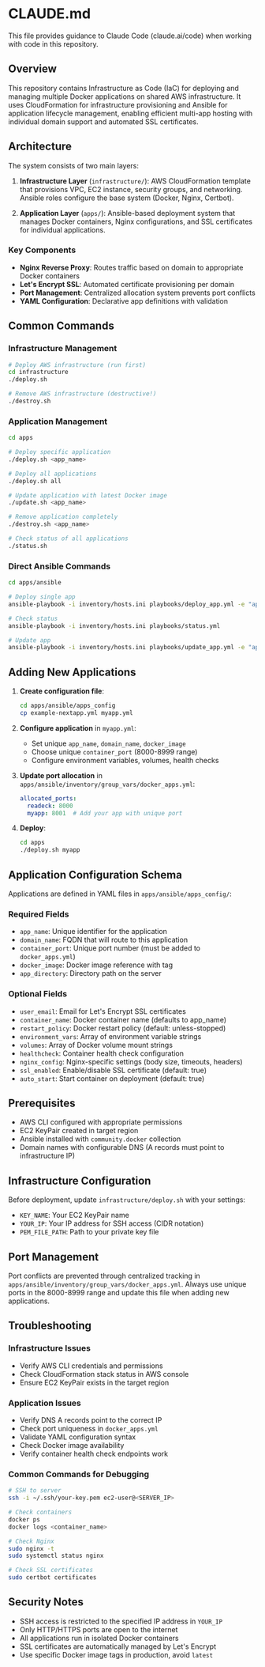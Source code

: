 # CLAUDE.md

This file provides guidance to Claude Code (claude.ai/code) when working with code in this repository.

## Overview

This repository contains Infrastructure as Code (IaC) for deploying and managing multiple Docker applications on shared AWS infrastructure. It uses CloudFormation for infrastructure provisioning and Ansible for application lifecycle management, enabling efficient multi-app hosting with individual domain support and automated SSL certificates.

## Architecture

The system consists of two main layers:

1. **Infrastructure Layer** (`infrastructure/`): AWS CloudFormation template that provisions VPC, EC2 instance, security groups, and networking. Ansible roles configure the base system (Docker, Nginx, Certbot).

2. **Application Layer** (`apps/`): Ansible-based deployment system that manages Docker containers, Nginx configurations, and SSL certificates for individual applications.

### Key Components
- **Nginx Reverse Proxy**: Routes traffic based on domain to appropriate Docker containers
- **Let's Encrypt SSL**: Automated certificate provisioning per domain  
- **Port Management**: Centralized allocation system prevents port conflicts
- **YAML Configuration**: Declarative app definitions with validation

## Common Commands

### Infrastructure Management
```bash
# Deploy AWS infrastructure (run first)
cd infrastructure
./deploy.sh

# Remove AWS infrastructure (destructive!)
./destroy.sh
```

### Application Management
```bash
cd apps

# Deploy specific application
./deploy.sh <app_name>

# Deploy all applications
./deploy.sh all

# Update application with latest Docker image
./update.sh <app_name>

# Remove application completely
./destroy.sh <app_name>

# Check status of all applications
./status.sh
```

### Direct Ansible Commands
```bash
cd apps/ansible

# Deploy single app
ansible-playbook -i inventory/hosts.ini playbooks/deploy_app.yml -e "app_name=readeck"

# Check status
ansible-playbook -i inventory/hosts.ini playbooks/status.yml

# Update app
ansible-playbook -i inventory/hosts.ini playbooks/update_app.yml -e "app_name=readeck"
```

## Adding New Applications

1. **Create configuration file**:
   ```bash
   cd apps/ansible/apps_config
   cp example-nextapp.yml myapp.yml
   ```

2. **Configure application** in `myapp.yml`:
   - Set unique `app_name`, `domain_name`, `docker_image`
   - Choose unique `container_port` (8000-8999 range)
   - Configure environment variables, volumes, health checks

3. **Update port allocation** in `apps/ansible/inventory/group_vars/docker_apps.yml`:
   ```yaml
   allocated_ports:
     readeck: 8000
     myapp: 8001  # Add your app with unique port
   ```

4. **Deploy**:
   ```bash
   cd apps
   ./deploy.sh myapp
   ```

## Application Configuration Schema

Applications are defined in YAML files in `apps/ansible/apps_config/`:

### Required Fields
- `app_name`: Unique identifier for the application
- `domain_name`: FQDN that will route to this application
- `container_port`: Unique port number (must be added to `docker_apps.yml`)
- `docker_image`: Docker image reference with tag
- `app_directory`: Directory path on the server

### Optional Fields
- `user_email`: Email for Let's Encrypt SSL certificates
- `container_name`: Docker container name (defaults to app_name)
- `restart_policy`: Docker restart policy (default: unless-stopped)
- `environment_vars`: Array of environment variable strings
- `volumes`: Array of Docker volume mount strings
- `healthcheck`: Container health check configuration
- `nginx_config`: Nginx-specific settings (body size, timeouts, headers)
- `ssl_enabled`: Enable/disable SSL certificate (default: true)
- `auto_start`: Start container on deployment (default: true)

## Prerequisites

- AWS CLI configured with appropriate permissions
- EC2 KeyPair created in target region
- Ansible installed with `community.docker` collection
- Domain names with configurable DNS (A records must point to infrastructure IP)

## Infrastructure Configuration

Before deployment, update `infrastructure/deploy.sh` with your settings:
- `KEY_NAME`: Your EC2 KeyPair name
- `YOUR_IP`: Your IP address for SSH access (CIDR notation)
- `PEM_FILE_PATH`: Path to your private key file

## Port Management

Port conflicts are prevented through centralized tracking in `apps/ansible/inventory/group_vars/docker_apps.yml`. Always use unique ports in the 8000-8999 range and update this file when adding new applications.

## Troubleshooting

### Infrastructure Issues
- Verify AWS CLI credentials and permissions
- Check CloudFormation stack status in AWS console
- Ensure EC2 KeyPair exists in the target region

### Application Issues
- Verify DNS A records point to the correct IP
- Check port uniqueness in `docker_apps.yml`
- Validate YAML configuration syntax
- Check Docker image availability
- Verify container health check endpoints work

### Common Commands for Debugging
```bash
# SSH to server
ssh -i ~/.ssh/your-key.pem ec2-user@<SERVER_IP>

# Check containers
docker ps
docker logs <container_name>

# Check Nginx
sudo nginx -t
sudo systemctl status nginx

# Check SSL certificates
sudo certbot certificates
```

## Security Notes

- SSH access is restricted to the specified IP address in `YOUR_IP`
- Only HTTP/HTTPS ports are open to the internet
- All applications run in isolated Docker containers
- SSL certificates are automatically managed by Let's Encrypt
- Use specific Docker image tags in production, avoid `latest`